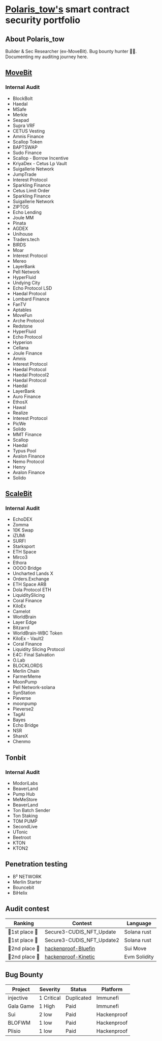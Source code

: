 # [Polaris_tow's](https://github.com/Polaristow) smart contract security portfolio
## About Polaris_tow
Builder & Sec Researcher (ex-MoveBit). Bug bounty hunter 🕵️‍♂️. Documenting my auditing journey here.
## [MoveBit](https://www.movebit.xyz/)
### Internal Audit
- BlockBolt
- Haedal
- MSafe
- Merkle
- Seapad
- Supra VRF
- CETUS Vesting
- Amnis Finance
- Scallop Token
- BAPTSWAP
- Sudo Finance
- Scallop - Borrow Incentive
- KriyaDex - Cetus Lp Vault
- Suigallerie Network
- JumpTrade
- Interest Protocol
- Sparkling Finance
- Cetus Limit Order
- Sparkling Finance
- Suigallerie Network
- ZIPTOS
- Echo Lending
- Joule MM
- Pinata
- AGDEX
- Unihouse
- Traders.tech
- BIRDS
- Moar
- Interest Protocol
- Mereo
- LayerBank
- Pell Network
- HyperFluid
- Undying City
- Echo Protocol LSD
- Haedal Protocol
- Lombard Finance
- FanTV
- Aptables
- MoveFun
- Arche Protocol
- Redstone
- HyperFluid
- Echo Protocol
- Hyperion
- Cellana
- Joule Finance
- Amnis
- Interest Protocol
- Haedal Protocol
- Haedal Protocol2
- Haedal Protocol
- Haedal
- LayerBank
- Auro Finance
- EthosX
- Hawal
- Realize
- Interest Protocol
- PicWe
- Solido
- MMT Finance
- Scallop
- Haedal
- Typus Pool
- Avalon Finance
- Nemo Protocol
- Henry
- Avalon Finance
- Solido

## [ScaleBit](https://www.scalebit.xyz/)
### Internal Audit
- EchoDEX
- Zomma
- 10K Swap
- iZUMi
- SURFI
- Starksport
- ETH Space
- Mirco3
- Ethora
- OOOO Bridge
- Uncharted Lands X
- Orders.Exchange
- ETH Space ARB
- Dola Protocol ETH
- LiquiditySlicing
- Coral Finance
- KiloEx
- Camelot
- WorldBrain
- Layer Edge
- Bitzarrd
- WorldBrain-WBC Token
- KiloEx - Vault2
- Coral Finance
- Liquidity Slicing Protocol
- E4C: Final Salvation
- O.Lab
- BLOCKLORDS
- Merlin Chain
- FarmerMeme
- MoonPump
- Pell Network-solana
- SynStation
- Pieverse
- moonpump
- Pieverse2
- TagAI
- Bayes
- Echo Bridge
- NSR
- ShareX
- Chenmo
  
## Tonbit
### Internal Audit
- ModoriLabs
- BeaverLand
- Pump Hub
- MeMeStore
- BeaverLand
- Ton Batch Sender
- Ton Staking
- TOM PUMP
- SecondLive
- UTonic
- Beetroot
- KTON
- KTON2
  
## Penetration testing
- B² NETWORK
- Merlin Starter
- Bouncebit
- BiHelix

## Audit contest
|  Ranking | Contest                    | Language
|-------------------|----------------------------------|----------------------------------|
| 🥇1st place    🥇     | Secure3-CUDIS_NFT_Update           |Solana rust|
| 🥇1st place    🥇     | Secure3-CUDIS_NFT_Update2           |Solana rust|
| 🥈2nd place     🥈    | [hackenproof-Bluefin](https://hackenproof.com/audit-programs/bluefin-audit-contest) |Sui Move|
| 🥈2nd place     🥈    | [hackenproof-Kinetic](https://hackenproof.com/audit-programs/kinetic-audit-contest) |Evm Solidity|



## Bug Bounty

| **Project** | **Severity** | **Status** | **Platform** |
| ------------- | ------------| ------------ | ------------ | 
| injective   | 1 Critical | Duplicated | Immunefi |
| Gala Game   | 1 High    | Paid | Immunefi |
|Sui        | 2 low     | Paid | Hackenproof|
|BLOFWM      |1 low     | Paid | Hackenproof|
|Plisio      |1 low     | Paid | Hackenproof|



